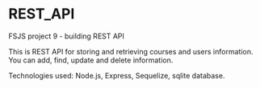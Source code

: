 # REST_API
 FSJS project 9  - building REST API 

 This is REST API for storing and retrieving courses and users information. You can add, find, update and delete information. 

 Technologies used: Node.js, Express, Sequelize, sqlite database.
